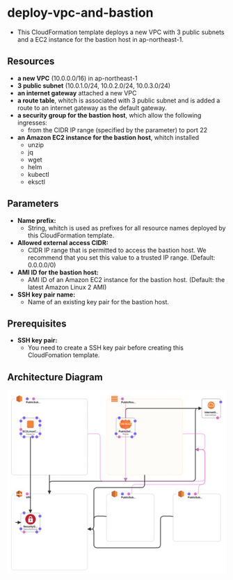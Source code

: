 # deploy-vpc-and-bastion
- This CloudFormation template deploys a new VPC with 3 public subnets and a EC2 instance for the bastion host in ap-northeast-1.
## Resources
- **a new VPC** (10.0.0.0/16) in ap-northeast-1
- **3 public subnet** (10.0.1.0/24, 10.0.2.0/24, 10.0.3.0/24)
- **an internet gateway** attached a new VPC
- **a route table**, whitch is associated with 3 public subnet and is added a route to an internet gateway as the default gateway.
- **a security group for the bastion host**, which allow the following ingresses:
  - from the CIDR IP range (specified by the parameter) to port 22
- **an Amazon EC2 instance for the bastion host**, whitch installed
  - unzip
  - jq
  - wget
  - helm
  - kubectl
  - eksctl

## Parameters
- **Name prefix:**
  - String, whitch is used as prefixes for all resource names deployed by this CloudFormation template.
- **Allowed external access CIDR:**
  - CIDR IP range that is permitted to access the bastion host. We recommend
    that you set this value to a trusted IP range. (Default: 0.0.0.0/0)
- **AMI ID for the bastion host:**
  - AMI ID of an Amazon EC2 instance for the bastion host. (Default: the latest Amazon Linux 2 AMI)
- **SSH key pair name:**
  - Name of an existing key pair for the bastion host.

## Prerequisites
- **SSH key pair:**
  - You need to create a SSH key pair before creating this CloudFomation template.

## Architecture Diagram
![deploy-vpc-and-bastion-designer.png](deploy-vpc-and-bastion.png)
